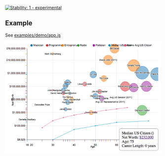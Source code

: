 [![Stability: 1 - experimental](http://img.shields.io/badge/stability-experimental-orange.svg)](http://nodejs.org/api/documentation.html#documentation_stability_index)

## Example

See [examples/demo/app.js](examples/demo/app.js)

![screenshot of a semi-log bubble/scatter plot](screenshot.png)
